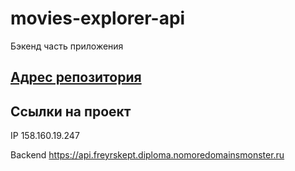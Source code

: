 # movies-explorer-api
Бэкенд часть приложения
## [Адрес репозитория](https://github.com/FreyrsKept/movies-explorer-api)

## Ссылки на проект

IP 158.160.19.247

Backend https://api.freyrskept.diploma.nomoredomainsmonster.ru
